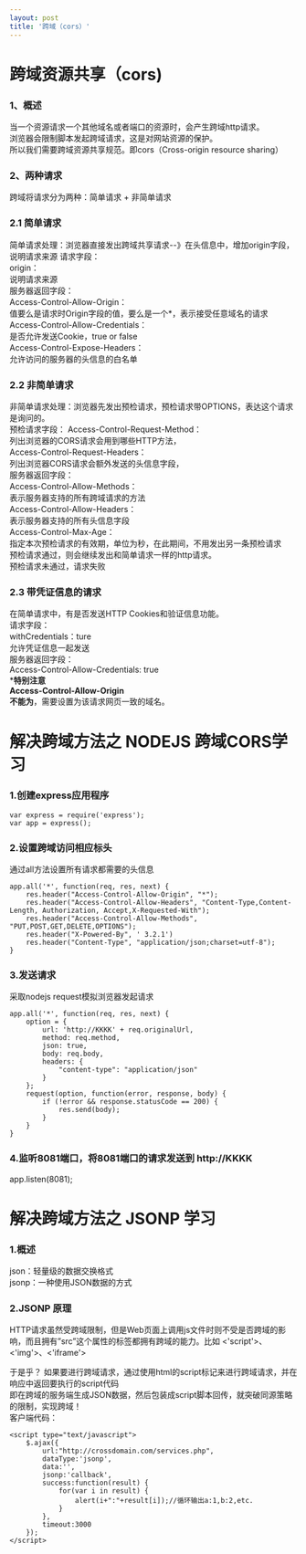 ```yaml
---
layout: post
title: '跨域（cors）'
---
```

# 跨域资源共享（cors)

### 1、概述  
当一个资源请求一个其他域名或者端口的资源时，会产生跨域http请求。  
浏览器会限制脚本发起跨域请求，这是对网站资源的保护。  
所以我们需要跨域资源共享规范。即cors（Cross-origin resource sharing） 

### 2、两种请求  
跨域将请求分为两种：简单请求 + 非简单请求  
### 2.1 简单请求  
简单请求处理：浏览器直接发出跨域共享请求--》在头信息中，增加origin字段，说明请求来源
请求字段：  
origin：  
说明请求来源  
服务器返回字段：  
Access-Control-Allow-Origin：  
值要么是请求时Origin字段的值，要么是一个*，表示接受任意域名的请求  
Access-Control-Allow-Credentials：  
是否允许发送Cookie，true or false   
Access-Control-Expose-Headers：  
允许访问的服务器的头信息的白名单 
### 2.2 非简单请求 
非简单请求处理：浏览器先发出预检请求，预检请求带OPTIONS，表达这个请求是询问的。  
预检请求字段：
Access-Control-Request-Method：  
列出浏览器的CORS请求会用到哪些HTTP方法，  
Access-Control-Request-Headers：  
列出浏览器CORS请求会额外发送的头信息字段，  
服务器返回字段：  
Access-Control-Allow-Methods：  
表示服务器支持的所有跨域请求的方法  
Access-Control-Allow-Headers：  
表示服务器支持的所有头信息字段  
Access-Control-Max-Age：  
指定本次预检请求的有效期，单位为秒，在此期间，不用发出另一条预检请求  
预检请求通过，则会继续发出和简单请求一样的http请求。  
预检请求未通过，请求失败  
### 2.3 带凭证信息的请求
在简单请求中，有是否发送HTTP Cookies和验证信息功能。    
请求字段：  
withCredentials：ture    
允许凭证信息一起发送  
服务器返回字段：  
Access-Control-Allow-Credentials: true  
*****特别注意  
Access-Control-Allow-Origin  
不能为****，需要设置为该请求网页一致的域名。  

# 解决跨域方法之 NODEJS 跨域CORS学习  
### 1.创建express应用程序
```
var express = require('express');  
var app = express();
```
### 2.设置跨域访问相应标头  
通过all方法设置所有请求都需要的头信息
```
app.all('*', function(req, res, next) {
    res.header("Access-Control-Allow-Origin", "*");
    res.header("Access-Control-Allow-Headers", "Content-Type,Content-Length, Authorization, Accept,X-Requested-With");
    res.header("Access-Control-Allow-Methods", "PUT,POST,GET,DELETE,OPTIONS");
    res.header("X-Powered-By", ' 3.2.1')
    res.header("Content-Type", "application/json;charset=utf-8");
}
```
### 3.发送请求
采取nodejs request模拟浏览器发起请求
```
app.all('*', function(req, res, next) {
	option = {
	    url: 'http://KKKK' + req.originalUrl,
	    method: req.method,
	    json: true,
	    body: req.body,
	    headers: {
	        "content-type": "application/json"
	    }
	};
	request(option, function(error, response, body) {
		if (!error && response.statusCode == 200) {
	        res.send(body);
	    }
	}
}

```
### 4.监听8081端口，将8081端口的请求发送到 http://KKKK
app.listen(8081);

# 解决跨域方法之 JSONP 学习 
### 1.概述
json：轻量级的数据交换格式  
jsonp：一种使用JSON数据的方式    
### 2.JSONP 原理 
HTTP请求虽然受跨域限制，但是Web页面上调用js文件时则不受是否跨域的影响，而且拥有”src”这个属性的标签都拥有跨域的能力。比如
 <'script'>、<'img'>、<'iframe'>   

于是乎？
如果要进行跨域请求，通过使用html的script标记来进行跨域请求，并在响应中返回要执行的script代码  
即在跨域的服务端生成JSON数据，然后包装成script脚本回传，就突破同源策略的限制，实现跨域！  
客户端代码：

```
<script type="text/javascript">  
    $.ajax({  
        url:"http://crossdomain.com/services.php",  
        dataType:'jsonp',  
        data:'',  
        jsonp:'callback',  
        success:function(result) {  
            for(var i in result) {  
                alert(i+":"+result[i]);//循环输出a:1,b:2,etc.  
            }  
        },  
        timeout:3000  
    });  
</script> 

```



